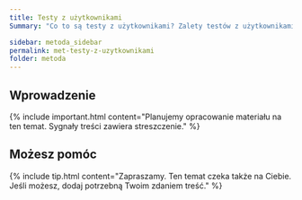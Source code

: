 ```yaml
---
title: Testy z użytkownikami
Summary: "Co to są testy z użytkownikami? Zalety testów z użytkownikami. Ograniczenia testów z użytkownikami."

sidebar: metoda_sidebar
permalink: met-testy-z-uzytkownikami
folder: metoda
---
```


## Wprowadzenie

{% include important.html content="Planujemy opracowanie materiału na ten temat. Sygnały treści zawiera streszczenie." %}

## Możesz pomóc

{% include tip.html content="Zapraszamy. Ten temat czeka także na Ciebie. Jeśli możesz, dodaj potrzebną Twoim zdaniem treść." %}
